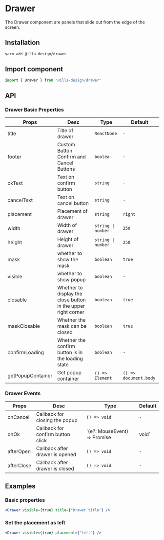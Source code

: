 # Drawer

The Drawer component are panels that slide out from the edge of the screen.

## Installation

```bash
yarn add @illa-design/drawer
```

## Import component

```jsx
import { Drawer } from "@illa-design/drawer"
```

## API

### Drawer Basic Properties

| Props             | Desc                                                         | Type               | Default               |
| ----------------- | ------------------------------------------------------------ | ------------------ | --------------------- |
| title             | Title of drawer                                              | `ReactNode`        | `-`                   |
| footer            | Custom Button Confirm and Cancel Buttons                     | `boolea`           | `-`                   |
| okText            | Text on confirm button                                       | `string`           | `-`                   |
| cancelText        | Text on cancel button                                        | `string`           | `-`                   |
| placement         | Placement of drawer                                          | `string`           | `right`               |
| width             | Width of  drawer                                             | `string \| number` | `250`                 |
| height            | Height of drawer                                             | `string \| number` | `250`                 |
| mask              | whether to show the mask                                     | `boolean`          | `true`                |
| visible           | whether to show popup                                        | `boolean`          | `-`                   |
| closable          | Whether to display the close button in the upper right corner | `boolean`          | `true`                |
| maskClosable      | Whether the mask can be closed                               | `boolean`          | `true`                |
| confirmLoading    | Whether the confirm button is in the loading state           | `boolean`          | `-`                   |
| getPopupContainer | Get popup container                                          | `() => Element`    | `() => document.body` |

### Drawer Events

| Props      | Desc                              | Type                                      | Default |
| ---------- | --------------------------------- | ----------------------------------------- | ------- |
| onCancel   | Callback for closing the popup    | `() => void`                              | `-`     |
| onOk       | Callback for confirm button click | `(e?: MouseEvent) => Promise<any> | void` | `-`     |
| afterOpen  | Callback after drawer is opened   | `() => void`                              | `-`     |
| afterClose | Callback after drawer is closed   | `() => void`                              | `-`     |

## Examples

### Basic properties

```jsx
<Drawer visible={true} title={"Drawer title"} />
```

### Set the placement as left

```jsx
<Drawer visible={true} placement={"left"} />
```
